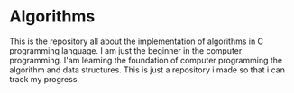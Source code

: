 # Algorithms
This is the repository all about the implementation of algorithms in C programming language.
I am just the beginner in the computer programming. I'am learning the foundation of computer programming the algorithm and data structures.
This is just a repository i made so that i can track my progress.
